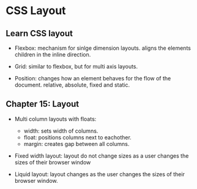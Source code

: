 # CSS Layout

## Learn CSS layout

- Flexbox: mechanism for sinlge dimension layouts. aligns the elements children in the inline direction. 

- Grid: similar to flexbox, but for multi axis layouts. 

- Position: changes how an element behaves for the flow of the document. relative, absolute, fixed and static. 

## Chapter 15: Layout

- Multi column layouts with floats: 
  - width: sets width of columns.
  - float: positions columns next to eachother. 
  - margin: creates gap between all columns. 
  <!-- ducket book -->

- Fixed width layout: layout do not change sizes as a user changes the sizes of their browser window

- Liquid layout: layout changes as the user changes the sizes of their browser window. 